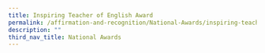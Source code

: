 ```yaml
---
title: Inspiring Teacher of English Award
permalink: /affirmation-and-recognition/National-Awards/inspiring-teacher-of-english-award
description: ""
third_nav_title: National Awards
---
```


